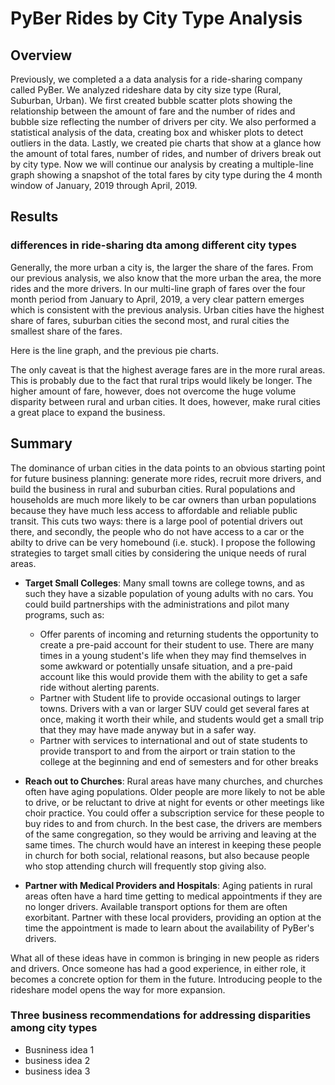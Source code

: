 # PyBer Rides by City Type Analysis

## Overview
Previously, we completed a a data analysis for a ride-sharing company called PyBer.  We analyzed rideshare data by city size type (Rural, Suburban, Urban). We first created bubble scatter plots showing the relationship between the amount of fare and the number of rides and bubble size reflecting the number of drivers per city. We also performed a statistical analysis of the data, creating box and whisker plots to detect outliers in the data. Lastly, we created pie charts that show at a glance how the amount of total fares, number of rides, and number of drivers break out by city type. Now we will continue our analysis by creating a multiple-line graph showing a snapshot of the total fares by city type during the 4 month window of January, 2019 through April, 2019.

## Results

### differences in ride-sharing dta among different city types

Generally, the more urban a city is, the larger the share of the fares. From our previous analysis, we also know that the more urban the area, the more rides and the more drivers. In our multi-line graph of fares over the four month period from January to April, 2019, a very clear pattern emerges which is consistent with the previous analysis. Urban cities have the highest share of fares, suburban cities the second most, and rural cities the smallest share of the fares.

Here is the line graph, and the previous pie charts.

The only caveat is that the highest average fares are in the more rural areas.  This is probably due to the fact that rural trips would likely be longer. The higher amount of fare, however, does not overcome the huge volume disparity between rural and urban cities.  It does, however, make rural cities a great place to expand the business.

## Summary

The dominance of urban cities in the data points to an obvious starting point for future business planning: generate more rides, recruit more drivers, and build the business in rural and suburban cities.  Rural populations and households are much more likely to be car owners than urban populations because they have much less access to affordable and reliable public transit.  This cuts two ways: there is a large pool of potential drivers out there, and secondly, the people who do not have access to a car or the abilty to drive can be very homebound (i.e. stuck). I propose the following strategies to target small cities by considering the unique needs of rural areas.

 - **Target Small Colleges**:  Many small towns are college towns, and as such they have a sizable population of young adults with no cars. You could build partnerships with the administrations and pilot many programs, such as:
    - Offer parents of incoming and returning students the opportunity to create a pre-paid account for their student to use.  There are many times in a young student's life when they may find themselves in some awkward or potentially unsafe situation, and a pre-paid account like this would provide them with the ability to get a safe ride without alerting parents. 
    - Partner with Student life to provide occasional outings to larger towns.  Drivers with a van or larger SUV could get several fares at once, making it worth their while, and students would get a small trip that they may have made anyway but in a safer way.
    - Partner with services to international and out of state students to provide transport to and from the airport or train station to the college at the beginning and end of semesters and for other breaks

  - **Reach out to Churches**: Rural areas have many churches, and churches often have aging populations.  Older people are more likely to not be able to drive, or be reluctant to drive at night for events or other meetings like choir practice.  You could offer a subscription service for these people to buy rides to and from church.  In the best case, the drivers are members of the same congregation, so they would be arriving and leaving at the same times.  The church would have an interest in keeping these people in church for both social, relational reasons, but also because people who stop attending church will frequently stop giving also.

 - **Partner with Medical Providers and Hospitals**:  Aging patients in rural areas often have a hard time getting to medical appointments if they are no longer drivers.  Available transport options for them are often exorbitant.  Partner with these local providers, providing an option at the time the appointment is made to learn about the availability of PyBer's drivers.
 
What all of these ideas have in common is bringing in new people as riders and drivers. Once someone has had a good experience, in either role, it becomes a concrete option for them in the future.  Introducing people to the rideshare model opens the way for more expansion. 
 
 


### Three business recommendations for addressing disparities among city types

 - Busniness idea 1
 - business idea 2
 - business idea 3
 
